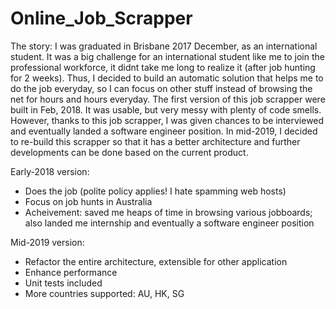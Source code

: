 # Online_Job_Scrapper
The story: I was graduated in Brisbane 2017 December, as an international student. It was a big challenge for an international student like me to join the professional workforce, it didnt take me long to realize it (after job hunting for 2 weeks). Thus, I decided to build an automatic solution that helps me to do the job everyday, so I can focus on other stuff instead of browsing the net for hours and hours everyday. The first version of this job scrapper were built in Feb, 2018. It was usable, but very messy with plenty of code smells. However, thanks to this job scrapper, I was given chances to be interviewed and eventually landed a software engineer position. In mid-2019, I decided to re-build this scrapper so that it has a better architecture and further developments can be done based on the current product.

Early-2018 version:
- Does the job (polite policy applies! I hate spamming web hosts)
- Focus on job hunts in Australia
- Acheivement: saved me heaps of time in browsing various jobboards; also landed me internship and eventually a software engineer position

Mid-2019 version:
- Refactor the entire architecture, extensible for other application
- Enhance performance
- Unit tests included
- More countries supported: AU, HK, SG
